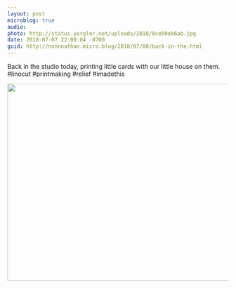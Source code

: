 ```yaml
---
layout: post
microblog: true
audio: 
photo: http://status.yergler.net/uploads/2018/8ce50eb6ab.jpg
date: 2018-07-07 22:00:04 -0700
guid: http://nnnnnathan.micro.blog/2018/07/08/back-in-the.html
---
```

Back in the studio today, printing little cards with our little house on them. #linocut #printmaking #relief #imadethis

<img src="http://status.yergler.net/uploads/2018/8ce50eb6ab.jpg" width="600" height="449" />
